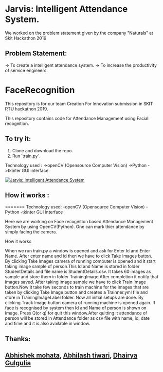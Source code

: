 
# Jarvis: Intelligent Attendance System.

We worked on the problem statement given by the company "Naturals" at Skit Hackathon 2019
## Problem Statement: 
 -> To create a intelligent attendance system.
 -> To increase the productivity of service engineers.

# FaceRecognition

This repository is for our team Creation For Innovation submission in SKIT RTU hackathon 2019.


This repository contains code for Attendance Management using Facial recognition.

## To try it:
  1. Clone and download the repo.
  2. Run 'train.py'.


Technology used :
  ->openCV (Opensource Computer Vision)
  ->Python
  ->tkinter GUI interface

[![Jarvis: Intelligent Attendance System](https://github.com/abhilashk433/Attendance-system/blob/master/jarvisppt.png)](https://slides.com/abhilashkumar/deck-3#/ "Jarvis Slides")

## How it works :
=======
Technology used:
-openCV (Opensource Computer Vision)
-Python
-tkinter GUI interface

Here we are working on Face recognition based Attendance Management System by using OpenCV(Python). One can mark thier attendance by simply facing the camera. 

How it works:

When we run train.py a window is opened and ask for Enter Id and Enter Name. After enter name and id then we have to click Take Images button. By clicking Take Images camera of running computer is opened and it start taking image sample of person.This Id and Name is stored in folder StudentDetails and file name is StudentDetails.csv. It takes 60 images as sample and store them in folder TrainingImage.After completion it notify that images saved.
After taking image sample we have to click Train Image button.Now it take few seconds to train machine for the images that are taken by clicking Take Image button and creates a Trainner.yml file and store in TrainingImageLabel folder.
Now all initial setups are done. By clicking Track Image button camera of running machine is opened again. If face is recognised by system then Id and Name of person is shown on Image. Press Q(or q) for quit this window.After quitting it attendance of person will be stored in Attendance folder as csv file with name, id, date and time and it is also available in window.

## Thanks:
## [Abhishek mohata](https://github.com/amohata007), [Abhilash tiwari](https://github.com/abhilashk433), [Dhairya Gulgulia](https://github.com/dhairyagulgulia)
